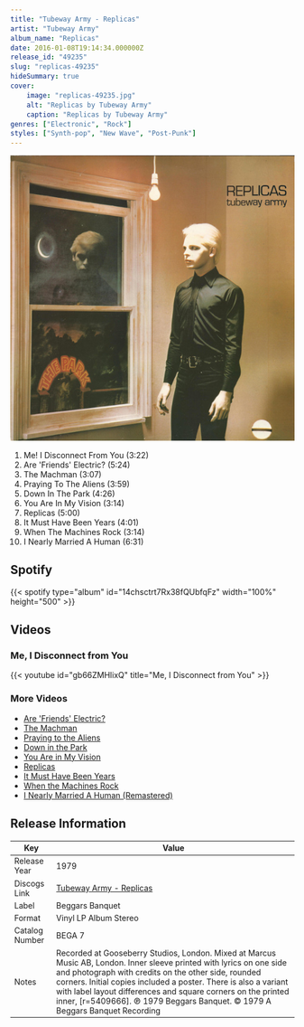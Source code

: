 ```yaml
---
title: "Tubeway Army - Replicas"
artist: "Tubeway Army"
album_name: "Replicas"
date: 2016-01-08T19:14:34.000000Z
release_id: "49235"
slug: "replicas-49235"
hideSummary: true
cover:
    image: "replicas-49235.jpg"
    alt: "Replicas by Tubeway Army"
    caption: "Replicas by Tubeway Army"
genres: ["Electronic", "Rock"]
styles: ["Synth-pop", "New Wave", "Post-Punk"]
---
```


![Replicas by Tubeway Army](replicas-49235.jpg)

<!-- section break -->

1. Me! I Disconnect From You (3:22)
2. Are 'Friends' Electric? (5:24)
3. The Machman (3:07)
4. Praying To The Aliens (3:59)
5. Down In The Park (4:26)
6. You Are In My Vision (3:14)
7. Replicas (5:00)
8. It Must Have Been Years (4:01)
9. When The Machines Rock (3:14)
10. I Nearly Married A Human (6:31)

<!-- section break -->


## Spotify
{{< spotify type="album" id="14chsctrt7Rx38fQUbfqFz" width="100%" height="500" >}}



## Videos
### Me, I Disconnect from You
{{< youtube id="gb66ZMHlixQ" title="Me, I Disconnect from You" >}}<br>

### More Videos

- [Are 'Friends' Electric?](https://www.youtube.com/watch?v=1snv-0jCiWY)
- [The Machman](https://www.youtube.com/watch?v=D8C76KM7xg0)
- [Praying to the Aliens](https://www.youtube.com/watch?v=Niw_cOHiY1w)
- [Down in the Park](https://www.youtube.com/watch?v=9GQS-iFCzus)
- [You Are in My Vision](https://www.youtube.com/watch?v=FETUoLuEYxg)
- [Replicas](https://www.youtube.com/watch?v=SjCW0kXqBR8)
- [It Must Have Been Years](https://www.youtube.com/watch?v=so98lFTAZV0)
- [When the Machines Rock](https://www.youtube.com/watch?v=OhMBGZx9KYE)
- [I Nearly Married A Human (Remastered)](https://www.youtube.com/watch?v=oFd9OhnKqvw)


## Release Information
|  Key           | Value                                                |
| ---------------| ---------------------------------------------------- |
| Release Year   | 1979                                   |
| Discogs Link   | [Tubeway Army - Replicas](https://www.discogs.com/release/49235-Tubeway-Army-Replicas) |
| Label          | Beggars Banquet |
| Format         | Vinyl LP Album Stereo |
| Catalog Number | BEGA 7 |
| Notes | Recorded at Gooseberry Studios, London. Mixed at Marcus Music AB, London. Inner sleeve printed with lyrics on one side and photograph with credits on the other side, rounded corners. Initial copies included a poster.  There is also a variant with label layout differences and square corners on the printed inner, [r=5409666].  ℗ 1979 Beggars Banquet. © 1979 A Beggars Banquet Recording |